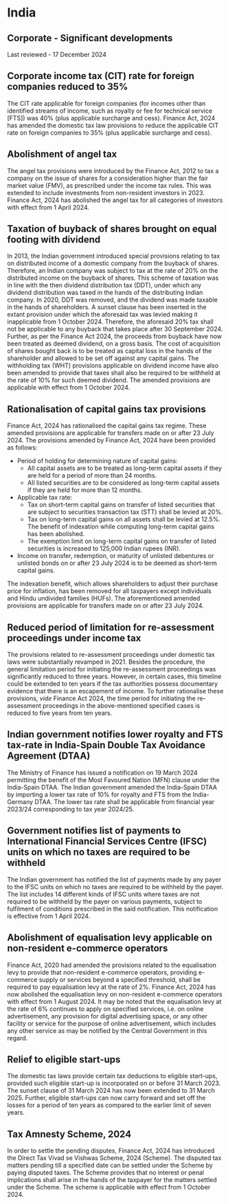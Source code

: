 # India
## Corporate - Significant developments
Last reviewed - 17 December 2024
## Corporate income tax (CIT) rate for foreign companies reduced to 35%
The CIT rate applicable for foreign companies (for incomes other than identified streams of income, such as royalty or fee for technical service [FTS]) was 40% (plus applicable surcharge and cess). Finance Act, 2024 has amended the domestic tax law provisions to reduce the applicable CIT rate on foreign companies to 35% (plus applicable surcharge and cess).
## Abolishment of angel tax
The angel tax provisions were introduced by the Finance Act, 2012 to tax a company on the issue of shares for a consideration higher than the fair market value (FMV), as prescribed under the income tax rules. This was extended to include investments from non-resident investors in 2023.
Finance Act, 2024 has abolished the angel tax for all categories of investors with effect from 1 April 2024.
## Taxation of buyback of shares brought on equal footing with dividend
In 2013, the Indian government introduced special provisions relating to tax on distributed income of a domestic company from the buyback of shares. Therefore, an Indian company was subject to tax at the rate of 20% on the distributed income on the buyback of shares. This scheme of taxation was in line with the then dividend distribution tax (DDT), under which any dividend distribution was taxed in the hands of the distributing Indian company. In 2020, DDT was removed, and the dividend was made taxable in the hands of shareholders.
A sunset clause has been inserted in the extant provision under which the aforesaid tax was levied making it inapplicable from 1 October 2024. Therefore, the aforesaid 20% tax shall not be applicable to any buyback that takes place after 30 September 2024.
Further, as per the Finance Act 2024, the proceeds from buyback have now been treated as deemed dividend, on a gross basis. The cost of acquisition of shares bought back is to be treated as capital loss in the hands of the shareholder and allowed to be set off against any capital gains. The withholding tax (WHT) provisions applicable on dividend income have also been amended to provide that taxes shall also be required to be withheld at the rate of 10% for such deemed dividend. The amended provisions are applicable with effect from 1 October 2024.
## Rationalisation of capital gains tax provisions
Finance Act, 2024 has rationalised the capital gains tax regime. These amended provisions are applicable for transfers made on or after 23 July 2024. The provisions amended by Finance Act, 2024 have been provided as follows:
  * Period of holding for determining nature of capital gains:
    * All capital assets are to be treated as long-term capital assets if they are held for a period of more than 24 months.
    * All listed securities are to be considered as long-term capital assets if they are held for more than 12 months.
  * Applicable tax rate:
    * Tax on short-term capital gains on transfer of listed securities that are subject to securities transaction tax (STT) shall be levied at 20%.
    * Tax on long-term capital gains on all assets shall be levied at 12.5%. The benefit of indexation while computing long-term capital gains has been abolished.
    * The exemption limit on long-term capital gains on transfer of listed securities is increased to 125,000 Indian rupees (INR).
  * Income on transfer, redemption, or maturity of unlisted debentures or unlisted bonds on or after 23 July 2024 is to be deemed as short-term capital gains.


The indexation benefit, which allows shareholders to adjust their purchase price for inflation, has been removed for all taxpayers except individuals and Hindu undivided families (HUFs).
The aforementioned amended provisions are applicable for transfers made on or after 23 July 2024.
## Reduced period of limitation for re-assessment proceedings under income tax
The provisions related to re-assessment proceedings under domestic tax laws were substantially revamped in 2021. Besides the procedure, the general limitation period for initiating the re-assessment proceedings was significantly reduced to three years.
However, in certain cases, this timeline could be extended to ten years if the tax authorities possess documentary evidence that there is an escapement of income. To further rationalise these provisions, _vide_ Finance Act 2024, the time period for initiating the re-assessment proceedings in the above-mentioned specified cases is reduced to five years from ten years.
## Indian government notifies lower royalty and FTS tax-rate in India-Spain Double Tax Avoidance Agreement (DTAA)
The Ministry of Finance has issued a notification on 19 March 2024 permitting the benefit of the Most Favoured Nation (MFN) clause under the India-Spain DTAA. The Indian government amended the India-Spain DTAA by importing a lower tax rate of 10% for royalty and FTS from the India-Germany DTAA. The lower tax rate shall be applicable from financial year 2023/24 corresponding to tax year 2024/25.
## Government notifies list of payments to International Financial Services Centre (IFSC) units on which no taxes are required to be withheld
The Indian government has notified the list of payments made by any payer to the IFSC units on which no taxes are required to be withheld by the payer. The list includes 14 different kinds of IFSC units where taxes are not required to be withheld by the payer on various payments, subject to fulfilment of conditions prescribed in the said notification. This notification is effective from 1 April 2024.
## Abolishment of equalisation levy applicable on non-resident e-commerce operators
Finance Act, 2020 had amended the provisions related to the equalisation levy to provide that non-resident e-commerce operators, providing e-commerce supply or services beyond a specified threshold, shall be required to pay equalisation levy at the rate of 2%.
Finance Act, 2024 has now abolished the equalisation levy on non-resident e-commerce operators with effect from 1 August 2024.
It may be noted that the equalisation levy at the rate of 6% continues to apply on specified services, i.e. on online advertisement, any provision for digital advertising space, or any other facility or service for the purpose of online advertisement, which includes any other service as may be notified by the Central Government in this regard.
## Relief to eligible start-ups
The domestic tax laws provide certain tax deductions to eligible start-ups, provided such eligible start-up is incorporated on or before 31 March 2023. The sunset clause of 31 March 2024 has now been extended to 31 March 2025.
Further, eligible start-ups can now carry forward and set off the losses for a period of ten years as compared to the earlier limit of seven years.
## Tax Amnesty Scheme, 2024
In order to settle the pending disputes, Finance Act, 2024 has introduced the Direct Tax Vivad se Vishwas Scheme, 2024 (Scheme). The disputed tax matters pending till a specified date can be settled under the Scheme by paying disputed taxes. The Scheme provides that no interest or penal implications shall arise in the hands of the taxpayer for the matters settled under the Scheme. The scheme is applicable with effect from 1 October 2024.
